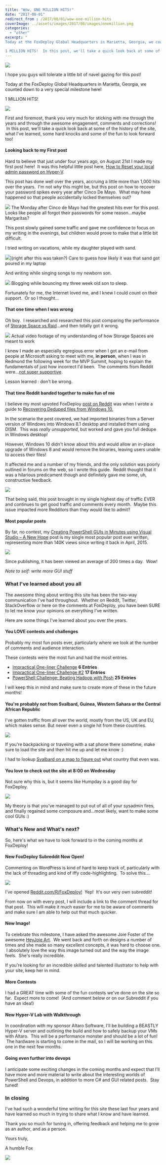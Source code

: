 ```yaml
---
title: "Wow, ONE MILLION HITS!"
date: "2017-08-01"
redirect_from : /2017/08/01/wow-one-million-hits
coverImage: ../assets/images/2017/08/images/onemillion.png
categories: 
  - "other"
excerpt: "
Today at the FoxDeploy Global Headquarters in Marietta, Georgia, we counted down to a very special milestone here!

1 MILLION HITS!  In this post, we'll take a quick look back at some of the history of the site, what I've learned, some hard knocks and some of the fun to look forward too!"
---
```


![](../assets/images/2017/08/images/onemillion.png?w=636)

I hope you guys will tolerate a little bit of navel gazing for this post!

Today at the FoxDeploy Global Headquarters in Marietta, Georgia, we counted down to a very special milestone here!

1 MILLION HITS!

![](../assets/images/2017/08/images/oneMillionIoT.png)

First and foremost, thank you very much for sticking with me through the years and through the awesome engagement, comments and corrections!  In this post, we'll take a quick look back at some of the history of the site, what I've learned, some hard knocks and some of the fun to look forward too!

#### Looking back to my First post

Hard to believe that just under four years ago, on August 21st I made my first post here!  It was this helpful little post here, [How to Reset your local admin password on Hyper-V](http://foxdeploy.com/2013/08/21/backdooring-your-own-testlab/).

This post has done well over the years, accruing a little more than 1,000 hits over the years.  I'm not _why_ this might be, but this post on how to recover your password spikes every year after Cinco De Mayo.  What may have happened so that people accidentally locked themselves out?

![](../assets/images/2017/08/images/lockedout.png?w=636) The Monday after Cinco de Mayo had the greatest hits ever for this post. Looks like people all forgot their passwords for some reason...maybe Margaritas?

This post slowly gained some traffic and gave me confidence to focus on my writing in the evenings, but children would prove to make that a little bit difficult.

I tried writing on vacations, while my daughter played with sand.

![](https://foxdeploy.files.wordpress.com/2017/07/laptop-on-the-beach.png?w=636)](right after this was taken?) Care to guess how likely it was that sand got poured in my laptop

And writing while singing songs to my newborn son.

![](../assets/images/2017/08/images/2016-02-20.jpg?w=636) Blogging while bouncing my three week old son to sleep.

Fortunately for me, the Internet loved me, and I knew I could count on their support.  Or so I thought...

#### That one time when I was wrong

Oh boy.  I researched and researched this post comparing the performance of [Storage Space vs Raid](http://foxdeploy.com/2015/10/30/windows-vs-intel-raid-performance-smackdown/)...and then totally got it wrong.

![](../assets/images/2017/08/images/woosh.gif?w=636) Actual video footage of my understanding of how Storage Spaces are meant to work

I knew I made an especially egregious error when I got an e-mail from people at Microsoft asking to meet with me, **in person**, when I was in Redmond the following week for the MVP Summit, hoping to explain the fundamentals of just how incorrect I'd been.  The comments from Reddit were...[not super supportive](https://www.reddit.com/r/sysadmin/comments/3qu8br/home_lab_performance_testing_windows_vs_intel/).

Lesson learned : don't be wrong.

#### That time Reddit banded together to make fun of me

I believe my most upvoted FoxDeploy [post on Reddit](https://www.reddit.com/r/sysadmin/comments/3fkfi7/recovering_your_deduped_files_on_windows_10/) was when I wrote a guide to [Recovering Deduped files from Windows 10.](https://foxdeploy.com/2015/07/31/recovering-your-dedeuped-files-on-windows-10/)

In the scenario the post covered, we had imported binaries from a Server version of Windows into Windows 8.1 desktop and installed them using DISM.  This was _really unsupported_, but worked and gave you full dedupe in Windows desktop!

However, Windows 10 didn't know about this and would allow an in-place upgrade of Windows 8 and would remove the binaries, leaving users unable to access their files!

It affected me and a number of my friends, and the only solution was poorly outlined in forums on the web, so I wrote this guide.  Reddit thought that it was a hilarious predicament though and definitely gave me some, uh, constructive feedback.

![](../assets/images/2017/08/images/reddit.png?w=636)

That being said, this post brought in my single highest day of traffic EVER and continues to get good traffic and comments every month.  Maybe this issue impacted more Redditors than they would like to admit?

#### Most popular posts

By far, no contest, my [Creating PowerShell GUIs in Minutes using Visual Studio – A New Hope](https://foxdeploy.com/2015/04/10/part-i-creating-powershell-guis-in-minutes-using-visual-studio-a-new-hope/) post is my single most popular post ever written, representing more than 140K views since writing it back in April, 2015.

[![](images/completed-best-post.png)](https://foxdeploy.com/2015/04/10/part-i-creating-powershell-guis-in-minutes-using-visual-studio-a-new-hope/)

Since publishing, it has been viewed an average of 200 times a day.  Wow!

_Note to self: write more GUI stuff_

### What I've learned about you all

The awesome thing about writing this site has been the two-way communication I've had throughout.  Whether on Reddit, Twitter, StackOverflow or here on the comments at FoxDeploy, you have been SURE to let me know your opinions on everything I've written.

Here are some things I've learned about you over the years.

#### You LOVE contests and challenges

Probably my most fun posts ever, particularly where we look at the number of comments and audience interaction.

These contests were the most fun and had the most entries.

- [Impractical One-liner Challenge](http://foxdeploy.com/2014/09/19/impractical-one-liner-challenge/) **6 Entries**
- [Impractical One-liner Challenge #2](http://foxdeploy.com/2015/01/23/impractical-one-liner-challenge-2/) **17 Entries**
- [PowerShell Challenge; Beating Hadoop with Posh](http://foxdeploy.com/2016/03/01/powershell-challenge-beating-hadoop-with-posh/) **25 Entries**

I will keep this in mind and make sure to create more of these in the future months!

#### You're probably not from Svalbard, Guinea, Western Sahara or the Central African Republic

I've gotten traffic from all over the world, mostly from the US, UK and EU, which makes sense. But never even a single hit from these countries.

![](../assets/images/2017/08/images/countries.png?w=636)

If you're backpacking or traveling with a sat phone there sometime, make sure to load the site and then hit me up and let me know :)

I had to lookup [Svalbard on a map to figure out](https://www.wikiwand.com/en/Svalbard) what country that even was.

#### You love to check out the site at 8:00 on Wednesday

Not sure why this is, but it seems like Humpday is a good day for FoxDeploy.

![](../assets/images/2017/08/images/time.png)

My theory is that you've managed to put out of all of your sysadmin fires, and finally regained some composure and...most likely, want to make some cool GUIs :)

### What's New and What's next?

So, here's what we have to look forward to in the coming months at FoxDeploy!

#### New FoxDeploy Subreddit Now Open!

Commenting on WordPress is kind of hard to keep track of, particularly with the lack of threading and kind of iffy code-highlighting.  To solve this....

[![](https://foxdeploy.files.wordpress.com/2017/07/reddit2fr.png?w=636)](https://www.reddit.com/r/FoxDeploy/)

I've opened [Reddit.com/R/FoxDeploy!](https://www.reddit.com/r/FoxDeploy/)  Yep!  It's our very own subreddit!

From now on with every post, I will include a link to the comment thread for that post.  This will make it much easier for me to be aware of comments and make sure I am able to help out that much quicker.

#### New Image!

To celebrate this milestone, I have asked the awesome Joie Foster of the awesome [HeyJoie Art](https://www.joiefoster.com/).  We went back and forth on designs a number of times and she made so many excellent concepts, it was hard to choose one.  I absolutely love the way this image turned out and the way the image feels.  She's really incredible.

If you're looking for an incredible skilled and talented illustrator to help with your site, keep her in mind.

#### More Contests

I had a GREAT time with some of the fun contests we've done on the site so far.  Expect more to come!  (And comment below or on our Subreddit if you have an idea!)

#### New Hyper-V Lab with Walkthrough

In coordination with my sponsor Altaro Software, I'll be building a BEASTLY Hyper-V server and outlining the build and how to safely backup your VMs with Altaro.  This will be a performance monster and should be a lot of fun!  The hardware is starting to come in the mail, so I will be working on this one in the next few months.

#### Going even further into devops

I anticipate some exciting changes in the coming months and expect that I'll have more and more material to write about the interesting worlds of PowerShell and Devops, in addition to more C# and GUI related posts.  Stay tuned!

### In closing

I've had such a wonderful time writing for this site these last four years and have learned so much in trying to share what I know and have learned.

Thank you so much for tuning in, offering feedback and helping me to grow as an author, and as a person.

Yours truly,

A humble Fox

![](../assets/images/2017/08/images/yourstruly.jpg)
